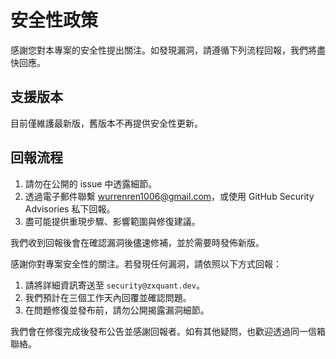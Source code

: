 # 安全性政策

感謝您對本專案的安全性提出關注。如發現漏洞，請遵循下列流程回報，我們將盡快回應。

## 支援版本
目前僅維護最新版，舊版本不再提供安全性更新。

## 回報流程
1. 請勿在公開的 issue 中透露細節。
2. 透過電子郵件聯繫 <wurrenren1006@gmail.com>，或使用 GitHub Security Advisories 私下回報。
3. 盡可能提供重現步驟、影響範圍與修復建議。

我們收到回報後會在確認漏洞後儘速修補，並於需要時發佈新版。

感謝你對專案安全性的關注。若發現任何漏洞，請依照以下方式回報：

1. 請將詳細資訊寄送至 `security@zxquant.dev`。
2. 我們預計在三個工作天內回覆並確認問題。
3. 在問題修復並發布前，請勿公開揭露漏洞細節。

我們會在修復完成後發布公告並感謝回報者。如有其他疑問，也歡迎透過同一信箱聯絡。
